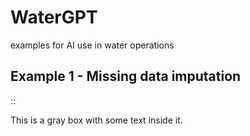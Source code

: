 # WaterGPT
examples for AI use in water operations

Example 1 - Missing data imputation
-----------
::

   This is a gray box with some text inside it.


